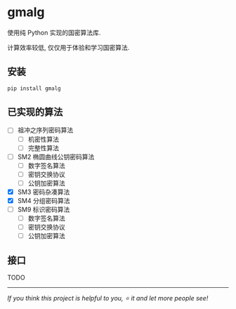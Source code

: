 # gmalg

使用纯 Python 实现的国密算法库.

计算效率较低, 仅仅用于体验和学习国密算法.

## 安装

```bat
pip install gmalg
```

## 已实现的算法

- [ ] 祖冲之序列密码算法
  - [ ] 机密性算法
  - [ ] 完整性算法
- [ ] SM2 椭圆曲线公钥密码算法
  - [ ] 数字签名算法
  - [ ] 密钥交换协议
  - [ ] 公钥加密算法
- [x] SM3 密码杂凑算法
- [x] SM4 分组密码算法
- [ ] SM9 标识密码算法
  - [ ] 数字签名算法
  - [ ] 密钥交换协议
  - [ ] 公钥加密算法

## 接口

TODO

---

*If you think this project is helpful to you, :star: it and let more people see!*
